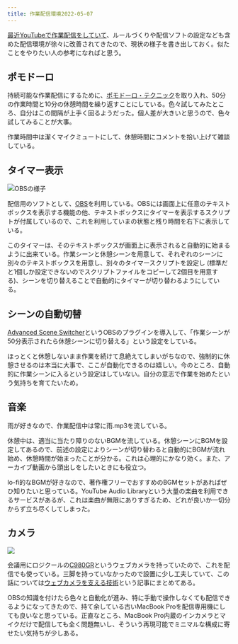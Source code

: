 ```yaml
---
title: 作業配信環境2022-05-07
---
```

[最近YouTubeで作業配信をしていて](https://www.youtube.com/channel/UC5s-KpSDGzxWPWNv94PnJHw)、ルールづくりや配信ソフトの設定なども含めた配信環境が徐々に改善されてきたので、現状の様子を書き出しておく。似たことをやりたい人の参考になればと思う。

ポモドーロ
-----

持続可能な作業配信にするために、[ポモドーロ・テクニック](https://ja.wikipedia.org/wiki/%E3%83%9D%E3%83%A2%E3%83%89%E3%83%BC%E3%83%AD%E3%83%BB%E3%83%86%E3%82%AF%E3%83%8B%E3%83%83%E3%82%AF)を取り入れ、50分の作業時間と10分の休憩時間を繰り返すことにしている。色々試してみたところ、自分はこの間隔が上手く回るようだった。個人差が大きいと思うので、色々試してみることが大事。

作業時間中は潔くマイクミュートにして、休憩時間にコメントを拾い上げて雑談している。

タイマー表示
------

![](https://lh3.googleusercontent.com/docs/AG8NV2bfAgvTC9Yk3msb2mCJn09dscuS41W1T3ZBvb_w-3TEqxbwwAaQRG95TeRAiX8XPaGoHg3ah1AzusldNTR_ELEy3Nn61mClcPew2E9eSLUyPtLIrI2_xOUBJD9edf8WEu0T-NS4CUnYFuUxXqCgPhYPROceAdOAxGWG0iYKHM5TaIUJhk1xmMd7Suvb2VETZuotloYHi2itZPyuABkWlFR12OHbq23lH5Sga8RvLDSUX3mtyjuGBXpq97DuaGgu_D3XGEiSACpbvgDIAjsTsyydh1H9i5RsyQMFEvVSuKGHHhjxKm7xMbXbNSIVxUUD6SLmoXOx7fiLGAfMfnw8GKOeigCxbJNw7dBh4_4xqiZk1VDBvRvBqpHfRPVk_CxmIuuk09akuD9qflp4VzF4KTrJVX3Ur1v_6KPjQkjmFFa-MqN0vDpYrLEgHe4lQK6ICkY2wWFSel8_8IsI3qyoBeKaav6BIhnGFE70L9sGpqgmoXPGt07uY1SVJkyUXkSm6Gukex87qV2YeiDkVDM-1xyHhXOD_bnJ8aKxTIUraoVmRF98WM0um0EX5Spp_Svyo_KOTxJwSjKC5JqW9R3vbi5jdl6Hm0ya-sjSo68Nu7i1RP0ENA6oiW6rMMhCfMkGq3UkTca_01OBGPyTMTii8-FSfGINs4LPKxItzljCoRlYPcbRNWN5t2uspLx6UFmVP5VEri9uZUQjaFwGepObN_8gsy_hISW1xym69BT4QXZ7klmIOTTnzvx6fZvF7KdNu1lq1Zv4SH-so38UUD5Ses_0IHadcg4J2V-lrEhq3SYgDPMjjq-egjP6j8UYpaYUi5Xd_acbJ5QuVeIso43OKsVMfovtXvDwi3K_KrulNlSCBivUg7jWW_R2oUDuyjNaGmvY_zX9WHUIGOr_AIPnQ7NypZyvg2qKq1qzikQHzHyVNvx7Mu4nlXUho7-a1chpU621J7coEX5r9U5vz4gqeFKJf88HQ9cD2NL7psQdZdOktMfDPZrV7zgVVd8NhAHMziMOi3IW1mgMlqZUZ_aerN65HI-HnAaohP_JimorFF60xs4Z995GhyTI4hQWFGJgl6sMFcn__rjZ1FFa-AFrinY0HZMBcR3ErO9vbD_EYsRe4YRPfPOD2vUFyXxlecC8HZ5ZRBhtuRzN0UDiFuzHIY2PKARnyI58JzctCDoCpNuNYNU8rIGWMabAfBYx8320ZP0sX81jmJ709Vdd-xwfpVit6C7ici7hyP4i0u1MnlO77Yhx "OBSの様子")

配信用のソフトとして、[OBS](https://obsproject.com/)を利用している。OBSには画面上に任意のテキストボックスを表示する機能の他、テキストボックスにタイマーを表示するスクリプトが付属しているので、これを利用していまの状態と残り時間を右下に表示している。

このタイマーは、そのテキストボックスが画面上に表示されると自動的に始まるように出来ている。作業シーンと休憩シーンを用意して、それぞれのシーンに別々のテキストボックスを用意し、別々のタイマースクリプトを設定し (標準だと1個しか設定できないのでスクリプトファイルをコピーして2個目を用意する)、シーンを切り替えることで自動的にタイマーが切り替わるようにしている。

シーンの自動切替
--------

[Advanced Scene Switcher](https://obsproject.com/forum/resources/advanced-scene-switcher.395/)というOBSのプラグインを導入して、「作業シーンが50分表示されたら休憩シーンに切り替える」という設定をしている。

ほっとくと休憩しないまま作業を続けて息絶えてしまいがちなので、強制的に休憩させるのは本当に大事で、ここが自動化できるのは嬉しい。今のところ、自動的に作業シーンに入るという設定はしていない。自分の意志で作業を始めたという気持ちを育てたいため。

音楽
--

雨が好きなので、作業配信中は常に雨.mp3を流している。

休憩中は、適当に当たり障りのないBGMを流している。休憩シーンにBGMを設定してあるので、前述の設定によりシーンが切り替わると自動的にBGMが流れ始め、休憩時間が始まったことが分かる。これは心理的にかなり効く。また、アーカイブ動画から頭出しをしたいときにも役立つ。

lo-fi的なBGMが好きなので、著作権フリーでおすすめのBGMセットがあればぜひ知りたいと思っている。YouTube Audio Libraryという大量の楽曲を利用できるサービスがあるが、これは楽曲が無限にありすぎるため、どれが良いか一切分からず立ち尽くしてしまった。

カメラ
---

![](https://lh3.googleusercontent.com/docs/AG8NV2bnNAmBgGQ0OS5lZbLo_i_KaJBOabU3YZjVi3RUX5f2daVpUfSPfQOFCEMq1ewp0HtJVpsy4LEfDV6UD7ULgy9269ZOkomOlFVw4BZWP8DhNpyluCbm0dRIiR5OGNUJYazdrz_xvwm31QzKeS8vtstlGd8CTpnbsTLExu3CtmkLSqQZAL2DmGfb60oaTTsWA9f-58-ZSlcCJpOJqQ1XFfrSymTcgN-H_IM7AQwm1B3Ti7-7rpg4QpvVXIcBs4iANL0GPNKY5_rtKPOJjZ7LXOfMvDQ5OM4ZW60cJi981CrvJa4WIOtfKAKhJfCpM7aHgrbW_ZQ1Og6DkGBdbPCLkPsp2nNipM-nnPIsnHZtkjXhzO8ftxfCOzf8kL9LGyVbSbEY88p5JY9wAYv0VeQLUrXMfvrLAuC1ZMtus6PDkyyuFyhDBUbJL8PWCqA2MNf9i85oaVE2Vq4Rzd_EzdJOHcqLvPi8iENSwL8hYmhA65677aKX1h8o5oxqJEv-0GpWWshahd-RjiY4BLH6axmIvHgaEbj0zSA-AXM3GU3wm1YnyeEriIt85Q9Fa5z8qlveBV2yMUgwFy8KBfdC_tdtJ5zSK9aOWwAcJO6Zp3BSQWUig2Gkl_SdTAGY7y7OCP7nq6m3jTBMQgg3RJTmgGuCzKMNLS11L5X-G_8_wd15IEvGE3gQ55WMNe9TGTaxwM7MWrYuQZ5Rv1ZmI1QeBnQ8Ee7C9NRmxWHt5_kfX-ZCLtRNGvFq8t9TIAmTXTIzjLPIfZFjNddczKrBskCyZ619u5xnn8F3avjxavhaKRy6hcYgmDI4pAOwFMVc_6enr28reGjM1dgEdl9Xc3hgM9jcG4AIdoOPXXH7uIZpDdG9neHfQ-3D2PpVNak_QTxq1xWOf0eCQWu8o5dLRmueHAdRsQv3oUN6WDzWOE7_OF64RMJvDfHxEl9JuIiZx6imbvEAPlmhzMMF7fEvTxsMoIkQEC0x-1PX6jlbiH0-u-iQ_xgH12jz2FfqurPbb13U9-FCmL7ARDvXP_qr8TnWwmrMq-KkmlqvKSu1M7wMUNAPa7pZ78J-8c1wTkb4W77CyxvPOvR4UVKBxCUP2SIWN9l4l1gl-kBdPGKCJXkPMR8kw8HZ2qHDi4eIqQJAo_yL8fckpz7-5ifo6Mr7waMVb2YgweEt3czU18nlIQj6FxRUUSFXQ-jY3otTEiG1xQQt3IgdYFo3Idf9v5x2g3Wyb-jkWC_SNao3rSS7Cn87FiPWsq9dT3Mp)

会議用にロジクールの[C980GR](https://www.amazon.co.jp/dp/B086R71LGW)というウェブカメラを持っていたので、これを配信でも使っている。三脚を持っていなかったので設置に少し工夫していて、この話については[ウェブカメラを支える技術](https://r7kamura.com/articles/2022-05-04-super-crab-clamp)という記事にまとめてある。

OBSの知識を付けたら色々と自動化が進み、特に手動で操作しなくても配信できるようになってきたので、持て余している古いMacBook Proを配信専用機にしても良いなと思っている。正直なところ、MacBook Pro内蔵のインカメラとマイクだけで配信しても全く問題無いし、そういう再現可能でミニマルな構成に寄せたい気持ちが少しある。
